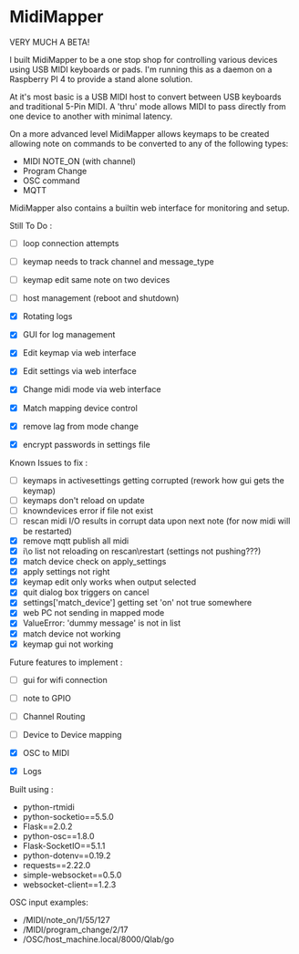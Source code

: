 # MidiMapper

VERY MUCH A BETA!

I built MidiMapper to be a one stop shop for controlling various devices using USB MIDI keyboards or pads.  I'm running this as a daemon on a Raspberry PI 4 to provide a stand alone solution.

At it's most basic is a USB MIDI host to convert between USB keyboards and traditional 5-Pin MIDI. A 'thru' mode allows MIDI to pass directly from one device to another with minimal latency.

On a more advanced level MidiMapper allows keymaps to be created allowing note on commands to be converted to any of the following types:

- MIDI NOTE_ON (with channel)
- Program Change
- OSC command
- MQTT

MidiMapper also contains a builtin web interface for monitoring and setup.

Still To Do :
- [ ] loop connection attempts
- [ ] keymap needs to track channel and message_type
- [ ] keymap edit same note on two devices
- [ ] host management (reboot and shutdown)
- [x] Rotating logs
- [x] GUI for log management
- [x] Edit keymap via web interface
- [x] Edit settings via web interface
- [x] Change midi mode via web interface
- [x] Match mapping device control
- [x] remove lag from mode change
- [x] encrypt passwords in settings file


Known Issues to fix :
- [ ] keymaps in activesettings getting corrupted (rework how gui gets the keymap)
- [ ] keymaps don't reload on update
- [ ] knowndevices error if file not exist
- [ ] rescan midi I/O results in corrupt data upon next note (for now midi will be restarted)
- [x] remove mqtt publish all midi
- [x] i\o list not reloading on rescan\restart (settings not pushing???)
- [x] match device check on apply_settings
- [x] apply settings not right
- [x] keymap edit only works when output selected
- [x] quit dialog box triggers on cancel
- [x] settings['match_device'] getting set 'on' not true somewhere
- [x] web PC not sending in mapped mode
- [x] ValueError: 'dummy message' is not in list
- [x] match device not working
- [x] keymap gui not working

Future features to implement :
- [ ] gui for wifi connection
- [ ] note to GPIO
- [ ] Channel Routing
- [ ] Device to Device mapping
- [x] OSC to MIDI
- [X] Logs


Built using :
- python-rtmidi
- python-socketio==5.5.0
- Flask==2.0.2
- python-osc==1.8.0
- Flask-SocketIO==5.1.1
- python-dotenv==0.19.2
- requests==2.22.0
- simple-websocket==0.5.0
- websocket-client==1.2.3


OSC input examples:
- /MIDI/note_on/1/55/127
- /MIDI/program_change/2/17
- /OSC/host_machine.local/8000/Qlab/go
